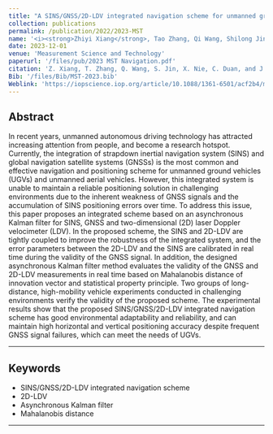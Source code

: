 ```yaml
---
title: "A SINS/GNSS/2D-LDV integrated navigation scheme for unmanned ground vehicles"
collection: publications
permalink: /publication/2022/2023-MST
name: '<i><strong>Zhiyi Xiang</strong>, Tao Zhang, Qi Wang, Shilong Jin, Xiaoming Nie, Chengfang Duan, Jian Zhou<sup>*</sup></i>'
date: 2023-12-01
venue: 'Measurement Science and Technology'
paperurl: '/files/pub/2023 MST Navigation.pdf'
citation: 'Z. Xiang, T. Zhang, Q. Wang, S. Jin, X. Nie, C. Duan, and J. Zhou, &quot;A SINS/GNSS/2D-LDV integrated navigation scheme for unmanned ground vehicles,&quot; <i>Meas. Sci. Technol</i>, vol. 34, no. 12, p. 125116, Dec. 2023.'
Bib: '/files/Bib/MST-2023.bib'
Weblink: 'https://iopscience.iop.org/article/10.1088/1361-6501/acf2b4/meta'
---
```

**Abstract**
------
In recent years, unmanned autonomous driving technology has attracted increasing attention from people, and become a research hotspot. Currently, the integration of strapdown inertial navigation system (SINS) and global navigation satellite systems (GNSSs) is the most common and effective navigation and positioning scheme for unmanned ground vehicles (UGVs) and unmanned aerial vehicles. However, this integrated system is unable to maintain a reliable positioning solution in challenging environments due to the inherent weakness of GNSS signals and the accumulation of SINS positioning errors over time. To address this issue, this paper proposes an integrated scheme based on an asynchronous Kalman filter for SINS, GNSS and two-dimensional (2D) laser Doppler velocimeter (LDV). In the proposed scheme, the SINS and 2D-LDV are tightly coupled to improve the robustness of the integrated system, and the error parameters between the 2D-LDV and the SINS are calibrated in real time during the validity of the GNSS signal. In addition, the designed asynchronous Kalman filter method evaluates the validity of the GNSS and 2D-LDV measurements in real time based on Mahalanobis distance of innovation vector and statistical property principle. Two groups of long-distance, high-mobility vehicle experiments conducted in challenging environments verify the validity of the proposed scheme. The experimental results show that the proposed SINS/GNSS/2D-LDV integrated navigation scheme has good environmental adaptability and reliability, and can maintain high horizontal and vertical positioning accuracy despite frequent GNSS signal failures, which can meet the needs of UGVs.

------

**Keywords**
------
- SINS/GNSS/2D-LDV integrated navigation scheme
- 2D-LDV
- Asynchronous Kalman filter
- Mahalanobis distance

------